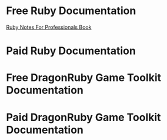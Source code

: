 # Free Ruby Documentation

[Ruby Notes For Professionals Book](https://goalkicker.com/RubyBook/)

# Paid Ruby Documentation



# Free DragonRuby Game Toolkit Documentation



# Paid DragonRuby Game Toolkit Documentation

